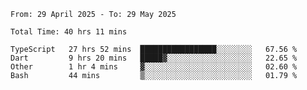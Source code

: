 <!--START_SECTION:waka-->

```abap
From: 29 April 2025 - To: 29 May 2025

Total Time: 40 hrs 11 mins

TypeScript   27 hrs 52 mins  █████████████████░░░░░░░░   67.56 %
Dart         9 hrs 20 mins   █████▓░░░░░░░░░░░░░░░░░░░   22.65 %
Other        1 hr 4 mins     ▓░░░░░░░░░░░░░░░░░░░░░░░░   02.60 %
Bash         44 mins         ▒░░░░░░░░░░░░░░░░░░░░░░░░   01.79 %
```

<!--END_SECTION:waka-->
